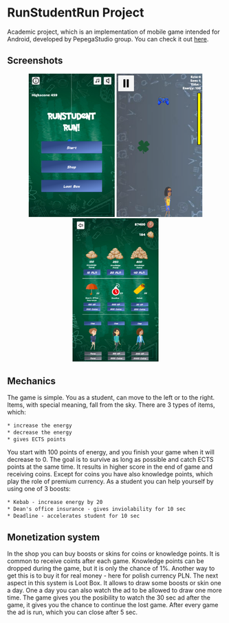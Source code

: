 # RunStudentRun Project

Academic project, which is an implementation of mobile game intended for Android, developed by PepegaStudio group. You can check it out [here](https://play.google.com/store/apps/details?id=com.pepegastudio.runstudentrun).


## Screenshots

<p align="center">
<img src="./checklista//screenshots/portrait800x480/start.png" alt="Game screenshot" width="200" style="align: center;"/>
<img src="./checklista//screenshots/portrait800x480/game.png" alt="Game screenshot" width="200" style="align: center;"/>
<img src="./checklista//screenshots/portrait800x480/shop.png" alt="Game screenshot" width="200" style="align: center;"/>
</p>


## Mechanics

The game is simple. You as a student, can move to the left or to the right. Items, with special meaning, fall from the sky. There are 3 types of items, which:
    
    * increase the energy
    * decrease the energy
    * gives ECTS points

You start with 100 points of energy, and you finish your game when it will decrease to 0. The goal is to survive as long as possible and catch ECTS points at the same time. It results in higher score in the end of game and receiving coins. Except for coins you have also knowledge points, which play the role of premium currency. As a student you can help yourself by using one of 3 boosts:
    
    * Kebab - increase energy by 20
    * Dean's office insurance - gives inviolability for 10 sec
    * Deadline - accelerates student for 10 sec

## Monetization system

In the shop you can buy boosts or skins for coins or knowledge points. It is common to receive coints after each game. Knowledge points can be dropped during the game, but it is only the chance of 1%. Another way to get this is to buy it for real money - here for polish currency PLN. The next aspect in this system is Loot Box. It allows to draw some boosts or skin one a day. One a day you can also watch the ad to be allowed to draw one more time. The game gives you the posibility to watch the 30 sec ad after the game, it gives you the chance to continue the lost game. After every game the ad is run, which you can close after 5 sec.